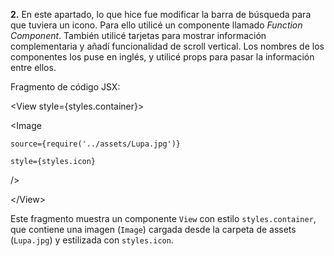 **2\.** En este apartado, lo que hice fue modificar la barra de búsqueda para que tuviera un icono. Para ello utilicé un componente llamado *Function Component*. También utilicé tarjetas para mostrar información complementaria y añadí funcionalidad de scroll vertical. Los nombres de los componentes los puse en inglés, y utilicé props para pasar la información entre ellos.

Fragmento de código JSX:

\<View style={styles.container}\>

  \<Image

    source={require('../assets/Lupa.jpg')}

    style={styles.icon}

  /\>

\</View\>

Este fragmento muestra un componente `View` con estilo `styles.container`, que contiene una imagen (`Image`) cargada desde la carpeta de assets (`Lupa.jpg`) y estilizada con `styles.icon`.

